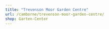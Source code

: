 ```yaml
---
title: "Trevenson Moor Garden Centre"
url: /camborne/trevenson-moor-garden-centre/
shop: Garten-Center
---
```

